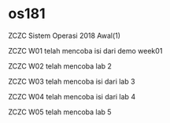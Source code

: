 # os181
ZCZC Sistem Operasi 2018 Awal(1)

ZCZC W01 telah mencoba isi dari demo week01

ZCZC W02 telah mencoba lab 2

ZCZC W03 telah mencoba isi dari lab 3

ZCZC W04 telah mencoba isi dari lab 4

ZCZC W05 telah mencoba lab 5


